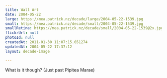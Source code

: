 ```yaml
---
title: Wall Art
date: 2004-05-22
large: https://mea.patrick.nz/decade/large/2004-05-22-1539.jpg
small: https://mea.patrick.nz/decade/small/2004-05-22-1539.jpg
smallRetina: https://mea.patrick.nz/decade/small/2004-05-22-1539@2x.jpg
flickrUrl: null
photoId: null
createdAt: 2011-01-30 11:07:15.651274
updatedAt: 2004-05-22 17:37:12
layout: decade-image

---
```

What is it though? (Just past Pipitea Marae)
